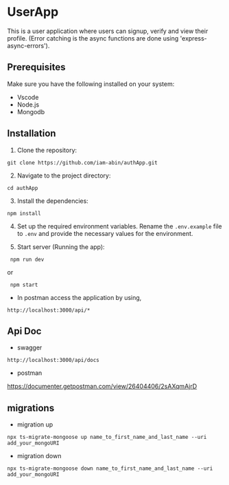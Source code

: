 # UserApp

This is a user application where users can signup, verify and view their profile.
(Error catching is the async functions are done using 'express-async-errors').

## Prerequisites

Make sure you have the following installed on your system:

-   Vscode
-   Node.js
-   Mongodb

## Installation

1. Clone the repository:

```
git clone https://github.com/iam-abin/authApp.git
```

2. Navigate to the project directory:

```
cd authApp
```

3. Install the dependencies:

```
npm install 
```

4. Set up the required environment variables. Rename the `.env.example` file to `.env` and provide the necessary values for the environment.

5. Start server (Running the app):

```
 npm run dev
```

or

```
 npm start
```

- In postman access the application by using,

```
http://localhost:3000/api/*
```

## Api Doc

- swagger 

```
http://localhost:3000/api/docs
```

- postman

https://documenter.getpostman.com/view/26404406/2sAXqmAjrD



## migrations

- migration up

```
npx ts-migrate-mongoose up name_to_first_name_and_last_name --uri add_your_mongoURI
```

- migration down

```
npx ts-migrate-mongoose down name_to_first_name_and_last_name --uri add_your_mongoURI
```